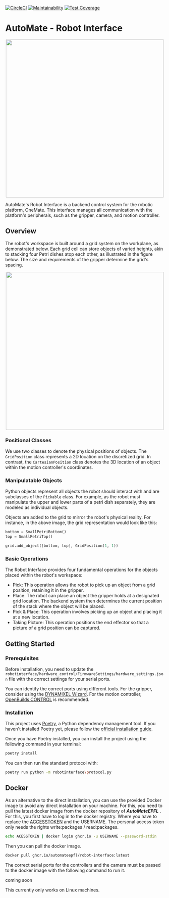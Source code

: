 [![CircleCI](https://circleci.com/gh/circleci/circleci-docs.svg?style=svg)](https://circleci.com/gh/AutoMateEPFL/robot-interface)
[![Maintainability](https://api.codeclimate.com/v1/badges/755d3fbdd32b369d58ae/maintainability)](https://codeclimate.com/github/AutoMateEPFL/robot-interface/maintainability) 
[![Test Coverage](https://api.codeclimate.com/v1/badges/755d3fbdd32b369d58ae/test_coverage)](https://codeclimate.com/github/AutoMateEPFL/robot-interface/test_coverage)

# AutoMate - Robot Interface
<p align="center">
<img src="https://github.com/AutoMateEPFL/robot-interface/assets/16036727/f08f9100-398f-4c9b-a025-1d1bf1a9efb5" width="500">
</p>

AutoMate's Robot Interface is a backend control system for the robotic platform, OneMate. This interface manages all communication with the platform's peripherals, such as the gripper, camera, and motion controller.

## Overview

The robot's workspace is built around a grid system on the workplane, as demonstrated below. Each grid cell can store objects of varied heights, akin to stacking four Petri dishes atop each other, as illustrated in the figure below. The size and requirements of the gripper determine the grid's spacing.

<p align="center">
 <img src="https://github.com/AutoMateEPFL/robot-interface/assets/16036727/85899569-fa89-488f-9008-7de8bfe0dd80" width="500">
</p>

### Positional Classes

We use two classes to denote the physical positions of objects. The `GridPosition` class represents a 2D location on the discretized grid. In contrast, the `CartesianPosition` class denotes the 3D location of an object within the motion controller's coordinates.

### Manipulatable Objects

Python objects represent all objects the robot should interact with and are subclasses of the `Pickable` class. For example, as the robot must manipulate the upper and lower parts of a petri dish separately, they are modeled as individual objects.

Objects are added to the grid to mirror the robot's physical reality. For instance, in the above image, the grid representation would look like this:

```python
bottom = SmallPetriBottom()
top = SmallPetriTop()

grid.add_object([bottom, top], GridPosition(1, 1))
```
### Basic Operations
The Robot Interface provides four fundamental operations for the objects placed within the robot's workspace:

* Pick: This operation allows the robot to pick up an object from a grid position, retaining it in the gripper.
* Place: The robot can place an object the gripper holds at a designated grid location. The backend system then determines the current position of the stack where the object will be placed.
* Pick & Place: This operation involves picking up an object and placing it at a new location.
* Taking Picture: This operation positions the end effector so that a picture of a grid position can be captured.

## Getting Started

### Prerequisites
Before installation, you need to update the `robotinterface/hardware_control/FirmwareSettings/hardware_settings.json` file with the correct settings for your serial ports. 

You can identify the correct ports using different tools. For the gripper, consider using the [DYNAMIXEL Wizard](https://emanual.robotis.com/docs/en/software/dynamixel/dynamixel_wizard2/). For the motion controller, [OpenBuilds CONTROL](https://software.openbuilds.com/) is recommended.

### Installation

This project uses [Poetry](https://python-poetry.org/docs/), a Python dependency management tool. If you haven't installed Poetry yet, please follow the [official installation guide](https://python-poetry.org/docs/).

Once you have Poetry installed, you can install the project using the following command in your terminal:

```bash
poetry install
```

You can then run the standard protocol with:

```bash
poetry run python -m robotinterface\protocol.py
```

## Docker
As an alternative to the direct installation, you can use the provided Docker image to avoid any direct installation on your machine. For this, you need to pull the latest docker image from the docker repository of ***AutoMateEPFL*** . For this, you first have to log in to the docker registry. Where you have to replace the [ACCESSTOKEN](https://docs.github.com/en/authentication/keeping-your-account-and-data-secure/managing-your-personal-access-tokens) and the USERNAME. The personal access token only needs the rights write:packages / read:packages.
```bash
echo ACESSTOKEN | docker login ghcr.io -u USERNAME --password-stdin
```
Then you can pull the docker image.

```bash
docker pull ghcr.io/automateepfl/robot-interface:latest
```
The correct serial ports for the controllers and the camera must be passed to the docker image with the following command to run it.

coming soon

This currently only works on Linux machines. 

